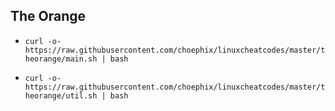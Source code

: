 ## The Orange

- `curl -o- https://raw.githubusercontent.com/choephix/linuxcheatcodes/master/theorange/main.sh | bash`

- `curl -o- https://raw.githubusercontent.com/choephix/linuxcheatcodes/master/theorange/util.sh | bash`
